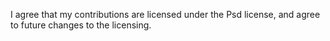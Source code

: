 <!-- Please read the contribution guidelines before submitting a pull request. -->
<!-- By submitting this pull request, you agree that your contributions are
     licensed under the Psd license, and agree to future changes to the
     licensing. -->
<!-- If you're a first-time contributor, please acknowledge it by
     leaving the statement below. -->

I agree that my contributions are licensed under the Psd license, and agree to future changes to the licensing.
